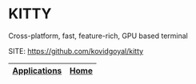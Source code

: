 # KITTY

 Cross-platform, fast, feature-rich, GPU based terminal

 SITE: https://github.com/kovidgoyal/kitty

 | [Applications](https://portable-linux-apps.github.io/apps.html) | [Home](https://portable-linux-apps.github.io)
 | --- | --- |
